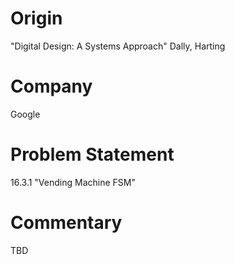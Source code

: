 # Origin

"Digital Design: A Systems Approach" Dally, Harting

# Company

Google

# Problem Statement

16.3.1 "Vending Machine FSM"

# Commentary

TBD
